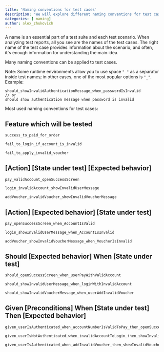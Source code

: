 ```yaml
---
title: 'Naming conventions for test cases'
description: 'We will explore different naming conventions for test cases.'
categories: [ naming]
author: alex_zhukovich
---
```

A name is an essential part of a test suite and each test scenario. When analyzing test reports, all you see are the names of the test cases. The right name of the test case provides information about the scenario, and often, it's enough information for understanding the main idea.

Many naming conventions can be applied to test cases.

Note: Some runtime environments allow you to use space `" "` as a separator inside test names; in other cases, one of the most popular options is `"_"`. Example:
```
should_showInvalidAuthenticationMessage_when_passwordIsInvalid
// or
should show authentication message when password is invalid
```

Most used naming conventions for test cases:
## Feature which will be tested
```kotlin
success_to_paid_for_order

fail_to_login_if_account_is_invalid

fail_to_apply_invalid_voucher
```
## [Action] [State under test] [Expected behavior]
```kotlin
pay_validAccount_openSuccessScreen

login_invalidAccount_showInvalidUserMessage

addVoucher_invalidVoucher_showInvalidVoucherMessage
```  
## [Action] [Expected behavior] [State under test]
```kotlin
pay_openSuccessScreen_when_AccountIsValid

login_showInvalidUserMessage_when_AccountIsInvalid

addVoucher_showInvalidVoucherMessage_when_VoucherIsInvalid
```  
## Should [Expected behavior] When [State under test]
```kotlin
should_openSuccessScreen_when_userPayWithValidAccount

should_showInvalidUserMessage_when_loginWithInvalidAccount

should_showInvalidVoucherMessage_when_userAddInvalidVoucher
```
## Given [Preconditions] When [State under test] Then [Expected behavior]
```kotlin
given_userIsAuthenticated_when_accountNumberIsValidToPay_then_openSuccessScreen

given_userIsNotAuthenticated_when_invalidAccountToLogin_then_showInvalidVoucherMessage

given_userIsAuthenticated_when_addInvalidVoucher_then_showInvalidVoucherMessage
```  
